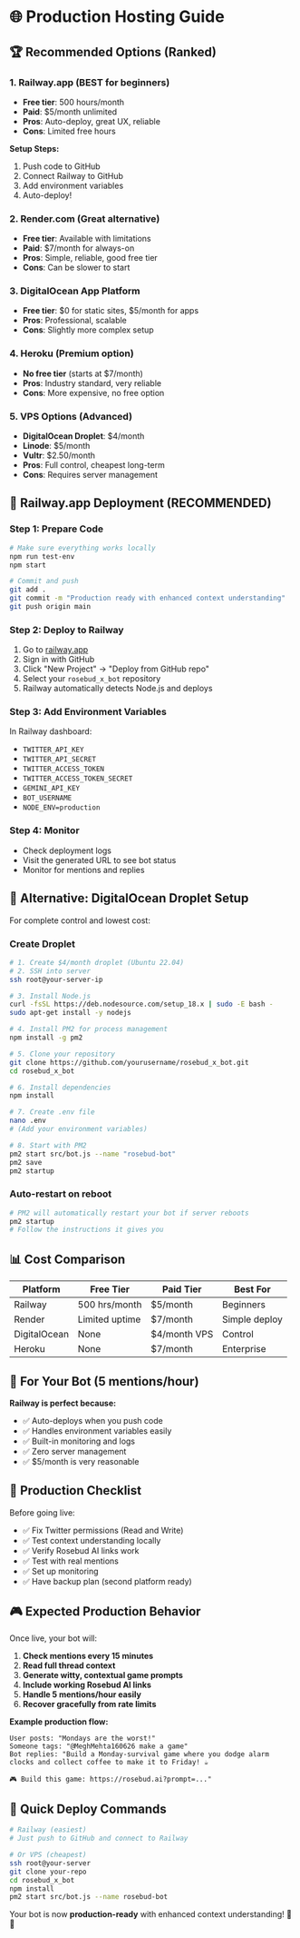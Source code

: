 # 🌐 Production Hosting Guide

## 🏆 **Recommended Options (Ranked)**

### **1. Railway.app (BEST for beginners)**
- **Free tier**: 500 hours/month
- **Paid**: $5/month unlimited
- **Pros**: Auto-deploy, great UX, reliable
- **Cons**: Limited free hours

**Setup Steps:**
1. Push code to GitHub
2. Connect Railway to GitHub
3. Add environment variables
4. Auto-deploy!

### **2. Render.com (Great alternative)**
- **Free tier**: Available with limitations
- **Paid**: $7/month for always-on
- **Pros**: Simple, reliable, good free tier
- **Cons**: Can be slower to start

### **3. DigitalOcean App Platform**
- **Free tier**: $0 for static sites, $5/month for apps
- **Pros**: Professional, scalable
- **Cons**: Slightly more complex setup

### **4. Heroku (Premium option)**
- **No free tier** (starts at $7/month)
- **Pros**: Industry standard, very reliable
- **Cons**: More expensive, no free option

### **5. VPS Options (Advanced)**
- **DigitalOcean Droplet**: $4/month
- **Linode**: $5/month
- **Vultr**: $2.50/month
- **Pros**: Full control, cheapest long-term
- **Cons**: Requires server management

## 🚀 **Railway.app Deployment (RECOMMENDED)**

### **Step 1: Prepare Code**
```bash
# Make sure everything works locally
npm run test-env
npm start

# Commit and push
git add .
git commit -m "Production ready with enhanced context understanding"
git push origin main
```

### **Step 2: Deploy to Railway**
1. Go to [railway.app](https://railway.app)
2. Sign in with GitHub
3. Click "New Project" → "Deploy from GitHub repo"
4. Select your `rosebud_x_bot` repository
5. Railway automatically detects Node.js and deploys

### **Step 3: Add Environment Variables**
In Railway dashboard:
- `TWITTER_API_KEY`
- `TWITTER_API_SECRET`
- `TWITTER_ACCESS_TOKEN`
- `TWITTER_ACCESS_TOKEN_SECRET`
- `GEMINI_API_KEY`
- `BOT_USERNAME`
- `NODE_ENV=production`

### **Step 4: Monitor**
- Check deployment logs
- Visit the generated URL to see bot status
- Monitor for mentions and replies

## 🔧 **Alternative: DigitalOcean Droplet Setup**

For complete control and lowest cost:

### **Create Droplet**
```bash
# 1. Create $4/month droplet (Ubuntu 22.04)
# 2. SSH into server
ssh root@your-server-ip

# 3. Install Node.js
curl -fsSL https://deb.nodesource.com/setup_18.x | sudo -E bash -
sudo apt-get install -y nodejs

# 4. Install PM2 for process management
npm install -g pm2

# 5. Clone your repository
git clone https://github.com/yourusername/rosebud_x_bot.git
cd rosebud_x_bot

# 6. Install dependencies
npm install

# 7. Create .env file
nano .env
# (Add your environment variables)

# 8. Start with PM2
pm2 start src/bot.js --name "rosebud-bot"
pm2 save
pm2 startup
```

### **Auto-restart on reboot**
```bash
# PM2 will automatically restart your bot if server reboots
pm2 startup
# Follow the instructions it gives you
```

## 📊 **Cost Comparison**

| Platform | Free Tier | Paid Tier | Best For |
|----------|-----------|-----------|----------|
| Railway | 500 hrs/month | $5/month | Beginners |
| Render | Limited uptime | $7/month | Simple deploy |
| DigitalOcean | None | $4/month VPS | Control |
| Heroku | None | $7/month | Enterprise |

## 🎯 **For Your Bot (5 mentions/hour)**

**Railway is perfect because:**
- ✅ Auto-deploys when you push code
- ✅ Handles environment variables easily
- ✅ Built-in monitoring and logs
- ✅ Zero server management
- ✅ $5/month is very reasonable

## 🚨 **Production Checklist**

Before going live:
- ✅ Fix Twitter permissions (Read and Write)
- ✅ Test context understanding locally
- ✅ Verify Rosebud AI links work
- ✅ Test with real mentions
- ✅ Set up monitoring
- ✅ Have backup plan (second platform ready)

## 🎮 **Expected Production Behavior**

Once live, your bot will:
1. **Check mentions every 15 minutes**
2. **Read full thread context**
3. **Generate witty, contextual game prompts**
4. **Include working Rosebud AI links**
5. **Handle 5 mentions/hour easily**
6. **Recover gracefully from rate limits**

**Example production flow:**
```
User posts: "Mondays are the worst!"
Someone tags: "@MeghMehta160626 make a game"
Bot replies: "Build a Monday-survival game where you dodge alarm clocks and collect coffee to make it to Friday! ☕

🎮 Build this game: https://rosebud.ai?prompt=..."
```

## 🔗 **Quick Deploy Commands**

```bash
# Railway (easiest)
# Just push to GitHub and connect to Railway

# Or VPS (cheapest)
ssh root@your-server
git clone your-repo
cd rosebud_x_bot
npm install
pm2 start src/bot.js --name rosebud-bot
```

Your bot is now **production-ready** with enhanced context understanding! 🚀✨ 